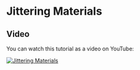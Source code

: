 # Jittering Materials



## Video

You can watch this tutorial as a video on YouTube:

[![Jittering Materials](http://img.youtube.com/vi/WbarQmJ9qlY/0.jpg)](http://www.youtube.com/watch?v=WbarQmJ9qlY "Jittering Materials")

